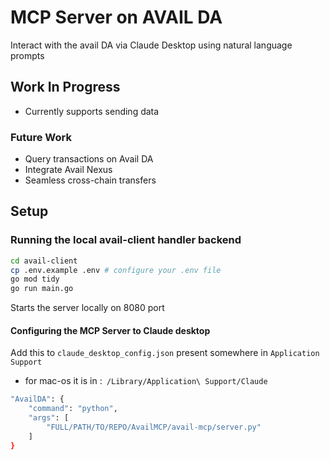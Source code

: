 # MCP Server on AVAIL DA
Interact with the avail DA via Claude Desktop using natural language prompts 

## Work In Progress
- Currently supports sending data
### Future Work 
- Query transactions on Avail DA
- Integrate Avail Nexus 
- Seamless cross-chain transfers 
 
## Setup 
### Running the local avail-client handler backend 
```sh
cd avail-client
cp .env.example .env # configure your .env file
go mod tidy
go run main.go
```
Starts the server locally on 8080 port

#### Configuring the MCP Server to Claude desktop
Add this to `claude_desktop_config.json` present somewhere in `Application Support`

- for mac-os it is in :` /Library/Application\ Support/Claude`
```sh
"AvailDA": {
    "command": "python",
    "args": [
        "FULL/PATH/TO/REPO/AvailMCP/avail-mcp/server.py"
    ]
}
```
